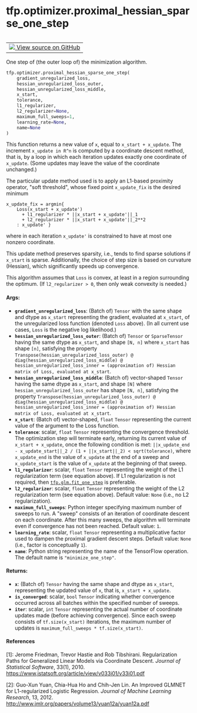 <div itemscope itemtype="http://developers.google.com/ReferenceObject">
<meta itemprop="name" content="tfp.optimizer.proximal_hessian_sparse_one_step" />
<meta itemprop="path" content="Stable" />
</div>

# tfp.optimizer.proximal_hessian_sparse_one_step


<table class="tfo-notebook-buttons tfo-api" align="left">

<td>
  <a target="_blank" href="https://github.com/tensorflow/probability/blob/master/tensorflow_probability/python/optimizer/proximal_hessian_sparse.py">
    <img src="https://www.tensorflow.org/images/GitHub-Mark-32px.png" />
    View source on GitHub
  </a>
</td></table>



One step of (the outer loop of) the minimization algorithm.

``` python
tfp.optimizer.proximal_hessian_sparse_one_step(
    gradient_unregularized_loss,
    hessian_unregularized_loss_outer,
    hessian_unregularized_loss_middle,
    x_start,
    tolerance,
    l1_regularizer,
    l2_regularizer=None,
    maximum_full_sweeps=1,
    learning_rate=None,
    name=None
)
```



<!-- Placeholder for "Used in" -->

This function returns a new value of `x`, equal to `x_start + x_update`.  The
increment `x_update in R^n` is computed by a coordinate descent method, that
is, by a loop in which each iteration updates exactly one coordinate of
`x_update`.  (Some updates may leave the value of the coordinate unchanged.)

The particular update method used is to apply an L1-based proximity operator,
"soft threshold", whose fixed point `x_update_fix` is the desired minimum

```none
x_update_fix = argmin{
    Loss(x_start + x_update')
      + l1_regularizer * ||x_start + x_update'||_1
      + l2_regularizer * ||x_start + x_update'||_2**2
    : x_update' }
```

where in each iteration `x_update'` is constrained to have at most one nonzero
coordinate.

This update method preserves sparsity, i.e., tends to find sparse solutions if
`x_start` is sparse.  Additionally, the choice of step size is based on
curvature (Hessian), which significantly speeds up convergence.

This algorithm assumes that `Loss` is convex, at least in a region surrounding
the optimum.  (If `l2_regularizer > 0`, then only weak convexity is needed.)

#### Args:


* <b>`gradient_unregularized_loss`</b>: (Batch of) `Tensor` with the same shape and
  dtype as `x_start` representing the gradient, evaluated at `x_start`, of
  the unregularized loss function (denoted `Loss` above).  (In all current
  use cases, `Loss` is the negative log likelihood.)
* <b>`hessian_unregularized_loss_outer`</b>: (Batch of) `Tensor` or `SparseTensor`
  having the same dtype as `x_start`, and shape `[N, n]` where `x_start` has
  shape `[n]`, satisfying the property
  `Transpose(hessian_unregularized_loss_outer)
  @ diag(hessian_unregularized_loss_middle)
  @ hessian_unregularized_loss_inner
  = (approximation of) Hessian matrix of Loss, evaluated at x_start`.
* <b>`hessian_unregularized_loss_middle`</b>: (Batch of) vector-shaped `Tensor` having
  the same dtype as `x_start`, and shape `[N]` where
  `hessian_unregularized_loss_outer` has shape `[N, n]`, satisfying the
  property
  `Transpose(hessian_unregularized_loss_outer)
  @ diag(hessian_unregularized_loss_middle)
  @ hessian_unregularized_loss_inner
  = (approximation of) Hessian matrix of Loss, evaluated at x_start`.
* <b>`x_start`</b>: (Batch of) vector-shaped, `float` `Tensor` representing the current
  value of the argument to the Loss function.
* <b>`tolerance`</b>: scalar, `float` `Tensor` representing the convergence threshold.
  The optimization step will terminate early, returning its current value of
  `x_start + x_update`, once the following condition is met:
  `||x_update_end - x_update_start||_2 / (1 + ||x_start||_2)
  < sqrt(tolerance)`,
  where `x_update_end` is the value of `x_update` at the end of a sweep and
  `x_update_start` is the value of `x_update` at the beginning of that
  sweep.
* <b>`l1_regularizer`</b>: scalar, `float` `Tensor` representing the weight of the L1
  regularization term (see equation above).  If L1 regularization is not
  required, then <a href="../../tfp/glm/fit_one_step.md"><code>tfp.glm.fit_one_step</code></a> is preferable.
* <b>`l2_regularizer`</b>: scalar, `float` `Tensor` representing the weight of the L2
  regularization term (see equation above).
  Default value: `None` (i.e., no L2 regularization).
* <b>`maximum_full_sweeps`</b>: Python integer specifying maximum number of sweeps to
  run.  A "sweep" consists of an iteration of coordinate descent on each
  coordinate. After this many sweeps, the algorithm will terminate even if
  convergence has not been reached.
  Default value: `1`.
* <b>`learning_rate`</b>: scalar, `float` `Tensor` representing a multiplicative factor
  used to dampen the proximal gradient descent steps.
  Default value: `None` (i.e., factor is conceptually `1`).
* <b>`name`</b>: Python string representing the name of the TensorFlow operation.
  The default name is `"minimize_one_step"`.


#### Returns:


* <b>`x`</b>: (Batch of) `Tensor` having the same shape and dtype as `x_start`,
  representing the updated value of `x`, that is, `x_start + x_update`.
* <b>`is_converged`</b>: scalar, `bool` `Tensor` indicating whether convergence
  occurred across all batches within the specified number of sweeps.
* <b>`iter`</b>: scalar, `int` `Tensor` representing the actual number of coordinate
  updates made (before achieving convergence).  Since each sweep consists of
  `tf.size(x_start)` iterations, the maximum number of updates is
  `maximum_full_sweeps * tf.size(x_start)`.

#### References

[1]: Jerome Friedman, Trevor Hastie and Rob Tibshirani. Regularization Paths
     for Generalized Linear Models via Coordinate Descent. _Journal of
     Statistical Software_, 33(1), 2010.
     https://www.jstatsoft.org/article/view/v033i01/v33i01.pdf

[2]: Guo-Xun Yuan, Chia-Hua Ho and Chih-Jen Lin. An Improved GLMNET for
     L1-regularized Logistic Regression. _Journal of Machine Learning
     Research_, 13, 2012.
     http://www.jmlr.org/papers/volume13/yuan12a/yuan12a.pdf